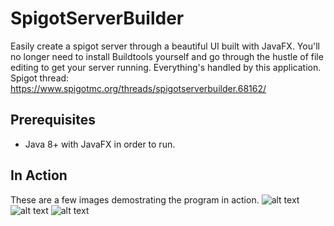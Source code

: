 # SpigotServerBuilder
Easily create a spigot server through a beautiful UI built with JavaFX. You'll no longer need to install Buildtools yourself and go through the hustle of file editing to get your server running. Everything's handled by this application. Spigot thread: https://www.spigotmc.org/threads/spigotserverbuilder.68162/

## Prerequisites
- Java 8+ with JavaFX in order to run.

## In Action
These are a few images demostrating the program in action.
![alt text](https://i.imgur.com/tCuexDP.png)
![alt text](https://i.imgur.com/T6jtc7G.png)
![alt text](https://i.imgur.com/nXvl2lt.png)
